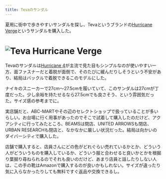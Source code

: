 ```yaml
---
title: Tevaのサンダル
---
```

夏用に街中で歩きやすいサンダルを探し、Tevaというブランドの[Hurricane Verge](https://www.amazon.co.jp/dp/B08B4869SL)というサンダルを購入した。

![](https://lh3.googleusercontent.com/docs/ADP-6oF7CzJAa8jJ42CYxJRUIhQTvyp-T1ycgteM6CBB-2PpfCWndv-6zhe04HMHb8GfoFvHV79bsO4YeyNEblGw0nCLeBZg04-lcgKD5SWtyUL7y7PCp7UbwKRmNkjx_d8qmXSEN0LmbXr73SBUdLZbhHQjZwhA8fJbH3sJfLi4rQPI_53uxBEcw5pZIGFjGPs5kXUaEW1fZ1-XtLIBs9hwvZQwyYRjwPODuwCX4V0Y4qef2w3p5VA8w0bDMUuwGOfSRxc6XRMYVFcttQGKzHri8FtHs6VRcdaLsEwq9SfqtkGkopAwlQTWNcuuRNZqmNPYzHapt_gyEzbf00UuizA6ijeY5U-Wl30ZOReqs6XQfzpWengiOtF0XTuaCYaZBBTuewqdCW1iNe396wgVWlzKGnUbDi7f54cVJxUEcyVAKxzsT00cdXNFMUStBpuXZIFb16W1c2O91TltmzxYFa7A71VOtM6F-SRVP4dXoYrETb_D-TgAi-N2YVmOy6b59EqB5MNiN075Qgt_sdXbg5lQpV3mnQyVs2CqFihjZ4rQSEVL-2qmzGCqhVTNN4U57iu0b4NotPtZOP2csrAVUeOFxp9YG6e0KvRZBv4DBJE8TIDjA2Q_ohJ9IJzX7BUzoni0k7Sko6OmXHn02FU3G8cMhCY-7wgeeJXDhU0y7gEl3XEjwjwYh_Iv_2FMPr4_LyEqv_aeg3pZotXGRlinuOnQqC9DEaFCMLr6rOac0PVfJTOUqhcCnMZBkKs7OJCGk2XyZLZ3uIFGn82LUDJO3S_1B7MO5mE8IVJuF2fG_K3mHYbnL8P60Qfl5Ue4k8Hiv4BzxVvAmDOWoXYstPNx1BMSc82EtngBw61Sx_T_zQv3BOvubPD3CaDgZjDsOeJxZiBntl_SKzJGaeLsGMHRjXQZ1jyCf3gqmZIk2joII5XigQdspYwXFyh5kYaOSMa3ahXaFsECVCFxPJ2lz_m1urkQqLMq6kTsW4m45DHSEESey9SVHVASb7SAj8t4BMeTNKpJp3945iBNndoAkIzdLVbU4aeLjB0Ur_pk2NJKX0ZiYMpc4hMjL_i7UGxRw4dYDJKFCRUIMad2sYtYbx5XpnCNt9mv0-Zi_nxniLwAvz_pVCgEmgKnVrKg2NW04_tPTd0wrviuJVKkZ7rs7H-i8-s4jRttoUv5jzAH4uOS_Lqu-n0yHGm-ascO310-F6kEgxMW9j1-9c-9gv8iH1hORb-f9MBk1FVkoSN7n6cgP4ocjg8HAXjK "Teva Hurricane Verge")
=======================================================================================================================================================================================================================================================================================================================================================================================================================================================================================================================================================================================================================================================================================================================================================================================================================================================================================================================================================================================================================================================================================================================================================================================================================================================================================================================================================================================

Tevaのサンダルは[Hurricane 4](https://www.amazon.co.jp/dp/B096RS5PWQ)が主流で見た目もシンプルなのが使いやすい一方、面ファスナーだと着脱が面倒で、そのたびに緩んだりしそうという不安があり、結局はバックルで着脱できるこのモデルにした。

ナイキのスニーカーで27cm～27.5cmを履いていて、このサンダルは27cmが丁度だった。少し余裕を持たせるなら27.5cmでも良さそう、という雰囲気だった。サイズ感の参考までに。

実店舗だと、ABC-MARTやその辺のセレクトショップで扱っていることが多いらしい。お台場に行く用事があったのでそこで試着して購入したのだけど、アクアシティに行ってみたところ、BEAMSは閉店、UNITED ARROWSも閉店、URBAN RESEARCHも閉店と、なかなかに厳しい状況だった。結局は向かいのダイバーシティで購入した。

店舗で購入すると、店員さんにどの色がどれぐらい売れているかとか、どういう人がどういうものを購入しているか、どういう服と合わせると良いかとかを根掘り葉掘り尋ねられるのでそれも良いのだけど、あまり店員と話したりしない人は、この手の靴はAmazonで購入するのが良いかもしれない。サイズが違ったり気に入らなかったりしても無料ですぐ返品や交換できるし。
